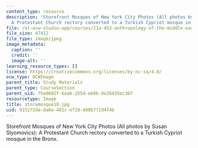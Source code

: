 ```yaml
---
content_type: resource
description: 'Storefront Mosques of New York City Photos (All photos by Susan Slyomovics):
  A Protestant Church rectory converted to a Turkish Cypriot mosque in the Bronx.'
file: /ol-ocw-studio-app/courses/21a-453-anthropology-of-the-middle-east-spring-2004/915272dada6e481cef29498b771d4f4b_storemosque18.jpg
file_size: 47412
file_type: image/jpeg
image_metadata:
  caption: ''
  credit: ''
  image-alt: ''
learning_resource_types: []
license: https://creativecommons.org/licenses/by-nc-sa/4.0/
ocw_type: OCWImage
parent_title: Study Materials
parent_type: CourseSection
parent_uid: 75e0602f-6aab-255d-e60b-9e26435ec367
resourcetype: Image
title: storemosque18.jpg
uid: 915272da-da6e-481c-ef29-498b771d4f4b
---
```

Storefront Mosques of New York City Photos (All photos by Susan Slyomovics): A Protestant Church rectory converted to a Turkish Cypriot mosque in the Bronx.
